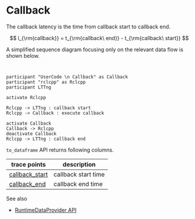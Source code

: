 # Callback

The callback latency is the time from callback start to callback end.

$$
l_{\rm{callback}} = t_{\rm{callback\ end}} - t_{\rm{callback\ start}}
$$

A simplified sequence diagram focusing only on the relevant data flow is shown below.

```plantuml


participant "UserCode \n Callback" as Callback
participant "rclcpp" as Rclcpp
participant LTTng

activate Rclcpp

Rclcpp -> LTTng : callback start
Rclcpp -> Callback : execute callback

activate Callback
Callback -> Rclcpp
deactivate Callback
Rclcpp -> LTTng : callback end
```

`to_dataframe` API returns following columns.

| trace points                                                                 | description         |
| ---------------------------------------------------------------------------- | ------------------- |
| [callback_start](../../trace_points/runtime_trace_points#ros2callback_start) | callback start time |
| [callback_end](../../trace_points/runtime_trace_points#ros2callback_end)     | callback end time   |

See also

- [RuntimeDataProvider API](https://tier4.github.io/CARET_analyze/latest/infra/#caret_analyze.infra.lttng.lttng.Lttng.compose_callback_records)
